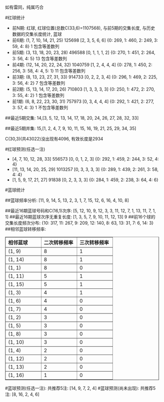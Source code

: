 <!-- 
.. title: 双色球2010072期(2010-06-24)数据分析报告
.. slug: slott-2010072-2010-06-24-report
.. date: 2010-06-25 08:00:00 UTC+08:00
.. tags: Lottery
.. link: 
.. description: 
.. type: text
-->

如有雷同，纯属巧合

<!-- TEASER_END-->

#红球统计

- 前N期: 红球, 红球位置(总数C(33,6)=1107568), 与前5期的交集长度, 与历史数据的交集长度统计, 蓝球
- 前6期: (1, 7, 10, 14, 21, 25) 125698 [2, 3, 5, 6, 6] {0: 269, 1: 460, 2: 249, 3: 59, 4: 8} 1 包含等差数列
- 前5期: (3, 13, 18, 20, 23, 28) 496588 [0, 1, 1, 1, 2] {0: 270, 1: 451, 2: 264, 3: 56, 4: 5} 13 包含等差数列
- 前4期: (12, 14, 20, 22, 24, 32) 1040759 [1, 2, 4, 4, 4] {0: 278, 1: 450, 2: 256, 3: 58, 4: 4, 5: 1} 11 包含等差数列
- 前3期: (8, 13, 23, 27, 31, 33) 914733 [0, 2, 2, 3, 4] {0: 296, 1: 469, 2: 225, 3: 56, 4: 2} 7 包含等差数列
- 前2期: (5, 13, 14, 17, 20, 26) 710803 [1, 3, 3, 3, 3] {0: 250, 1: 472, 2: 270, 3: 55, 4: 2} 1 包含等差数列
- 前1期: (6, 8, 22, 23, 30, 31) 757973 [0, 3, 4, 4, 4] {0: 292, 1: 421, 2: 277, 3: 57, 4: 3} 1 不包含等差数列

##最近5期交集:
14,[3, 5, 12, 13, 14, 17, 18, 20, 24, 26, 27, 28, 32, 33]

##最近5期并集:
15,[1, 2, 4, 7, 9, 10, 11, 15, 16, 19, 21, 25, 29, 34, 35]

C(30,3)(共43022)没出现有4096, 
有效长度是2934

#红球预测(任选一注)

- [4, 7, 10, 12, 28, 33] 556573 [0, 0, 1, 2, 3] {0: 292, 1: 459, 2: 244, 3: 52, 4: 4}
- [11, 13, 14, 20, 25, 29] 1013257 [0, 3, 3, 3, 3] {0: 289, 1: 439, 2: 261, 3: 58, 4: 4}
- [1, 5, 9, 17, 21, 27] 91838 [0, 2, 3, 3, 3] {0: 284, 1: 459, 2: 238, 3: 64, 4: 6}

#蓝球统计

##蓝球频率分析:
[11, 9, 14, 5, 13, 2, 3, 1, 7, 15, 12, 6, 16, 4, 10, 8]

##最近16期蓝球号码和C(16,1)次序:
[5, 12, 10, 9, 12, 3, 3, 11, 12, 7, 1, 13, 11, 7, 1, 1]
##最近16期蓝球次序无重复长度:
[1, 3, 5, 7, 9, 10, 11, 12, 13] 9
##前16个球的交集长度频次分布:
{10: 317, 11: 267, 9: 209, 12: 140, 8: 63, 13: 31, 7: 6, 14: 3}
##相邻蓝球转移频率:
<table border="1" class="table table-striped dataframe">
  <thead>
    <tr style="text-align: left;">
      <th style="min-width: 100px;">相邻蓝球</th>
      <th style="min-width: 100px;">二次转移频率</th>
      <th style="min-width: 100px;">三次转移频率</th>
    </tr>
  </thead>
  <tbody>
    <tr>
      <td>  (1, 9)</td>
      <td> 8</td>
      <td> 1</td>
    </tr>
    <tr>
      <td> (1, 14)</td>
      <td> 8</td>
      <td> 1</td>
    </tr>
    <tr>
      <td>  (1, 1)</td>
      <td> 8</td>
      <td> 0</td>
    </tr>
    <tr>
      <td> (1, 11)</td>
      <td> 5</td>
      <td> 1</td>
    </tr>
    <tr>
      <td> (1, 15)</td>
      <td> 5</td>
      <td> 1</td>
    </tr>
    <tr>
      <td>  (1, 3)</td>
      <td> 4</td>
      <td> 1</td>
    </tr>
    <tr>
      <td>  (1, 6)</td>
      <td> 4</td>
      <td> 0</td>
    </tr>
    <tr>
      <td>  (1, 7)</td>
      <td> 4</td>
      <td> 0</td>
    </tr>
    <tr>
      <td>  (1, 2)</td>
      <td> 3</td>
      <td> 0</td>
    </tr>
    <tr>
      <td>  (1, 5)</td>
      <td> 3</td>
      <td> 0</td>
    </tr>
    <tr>
      <td>  (1, 8)</td>
      <td> 3</td>
      <td> 0</td>
    </tr>
    <tr>
      <td> (1, 10)</td>
      <td> 3</td>
      <td> 0</td>
    </tr>
    <tr>
      <td>  (1, 4)</td>
      <td> 2</td>
      <td> 0</td>
    </tr>
    <tr>
      <td> (1, 12)</td>
      <td> 2</td>
      <td> 0</td>
    </tr>
    <tr>
      <td> (1, 13)</td>
      <td> 2</td>
      <td> 0</td>
    </tr>
    <tr>
      <td> (1, 16)</td>
      <td> 1</td>
      <td> 0</td>
    </tr>
  </tbody>
</table>
#蓝球预测(任选一注):
共推荐5注: [14, 9, 7, 2, 4]
#蓝球预测(尚未出现):
共推荐5注: [8, 16, 2, 4, 6]

